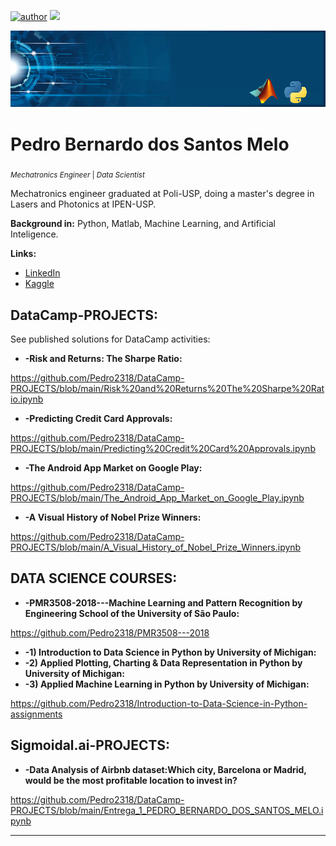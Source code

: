 [![author](https://img.shields.io/badge/author-Pedro2318-red.svg)](https://www.linkedin.com/in/pedro-bernardo-dos-santos-melo-568673261) [![](https://img.shields.io/badge/python-3.7+-blue.svg)](https://www.python.org/downloads/release/python-365/)

<p align="center">
  <img src="banner.png" >
</p>

# Pedro Bernardo dos Santos Melo
<sub>*Mechatronics Engineer* | *Data Scientist*</sub>

Mechatronics engineer graduated at Poli-USP, doing a master's degree in Lasers and Photonics at IPEN-USP.

**Background in:** Python, Matlab, Machine Learning, and Artificial Inteligence.

**Links:**
* [LinkedIn](https://www.linkedin.com/in/pedro-bernardo-dos-santos-melo-568673261)
* [Kaggle](https://www.kaggle.com/pedrobernardo)


## DataCamp-PROJECTS:
See published solutions for DataCamp activities:

* **-Risk and Returns: The Sharpe Ratio:** 

https://github.com/Pedro2318/DataCamp-PROJECTS/blob/main/Risk%20and%20Returns%20The%20Sharpe%20Ratio.ipynb

* **-Predicting Credit Card Approvals:** 

https://github.com/Pedro2318/DataCamp-PROJECTS/blob/main/Predicting%20Credit%20Card%20Approvals.ipynb

* **-The Android App Market on Google Play:** 

https://github.com/Pedro2318/DataCamp-PROJECTS/blob/main/The_Android_App_Market_on_Google_Play.ipynb

* **-A Visual History of Nobel Prize Winners:** 

https://github.com/Pedro2318/DataCamp-PROJECTS/blob/main/A_Visual_History_of_Nobel_Prize_Winners.ipynb


## DATA SCIENCE COURSES:

* **-PMR3508-2018---Machine Learning and Pattern Recognition by Engineering School of the University of São Paulo:** 

https://github.com/Pedro2318/PMR3508---2018

* **-1) Introduction to Data Science in Python by University of Michigan:** 
* **-2) Applied Plotting, Charting & Data Representation in Python by University of Michigan:** 
* **-3) Applied Machine Learning in Python by University of Michigan:** 

https://github.com/Pedro2318/Introduction-to-Data-Science-in-Python-assignments


## Sigmoidal.ai-PROJECTS:

* **-Data Analysis of Airbnb dataset:Which city, Barcelona or Madrid, would be the most profitable location to invest in?** 

https://github.com/Pedro2318/DataCamp-PROJECTS/blob/main/Entrega_1_PEDRO_BERNARDO_DOS_SANTOS_MELO.ipynb


---

